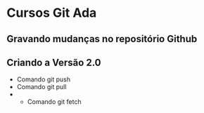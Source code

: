 # Cursos Git Ada

## Gravando mudanças no repositório Github

## Criando a Versão 2.0

- Comando git push
- Comando git pull
- - Comando git fetch
